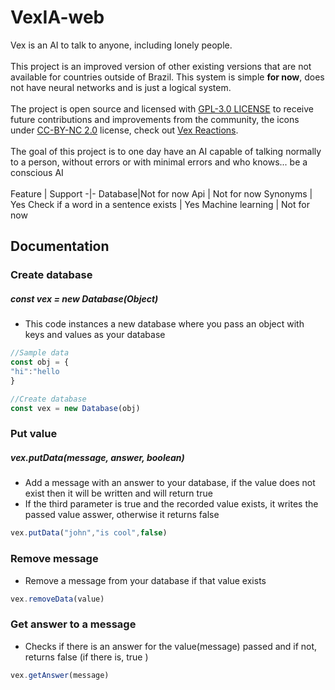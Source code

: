 # VexIA-web
Vex is an AI to talk to anyone, including lonely people.
<br>
<br>
This project is an improved version of other existing versions that are not available for countries outside of Brazil.   This system is simple **for now**, does not have neural networks and is just a logical system. <br>
<br>
The project is open source and licensed with [GPL-3.0 LICENSE](LICENSE) to receive future contributions and improvements from the community, the icons under [CC-BY-NC 2.0](https://creativecommons.org/licenses/by-nc/2.0/legalcode) license, check out [Vex Reactions](https://github.com/cookieukw/Vex-Reactions).
<br>
<br>
The goal of this project is to one day have an AI capable of talking normally to a person, without errors or with minimal errors and who knows... be a conscious AI
<br>
<br>
Feature  | Support
-|-
Database|Not for now 
Api | Not for now
Synonyms | Yes
Check if a word in a sentence exists | Yes
Machine learning | Not for now
## Documentation

### Create database

##### const vex = new Database(Object)

- This code instances a new database where you pass an object with keys and values as your database 

```js
//Sample data
const obj = {
"hi":"hello
}

//Create database
const vex = new Database(obj)
```
### Put value
##### vex.putData(message, answer, boolean)
- Add a message with an answer to your database, if the value does not exist then it will be written and will return true 
- If the third parameter is true and the recorded value exists, it writes the passed value asswer, otherwise it returns false 
```js
vex.putData("john","is cool",false)
```
### Remove message
- Remove a message from your database if that value exists 
 ```js
 vex.removeData(value)
 ```
### Get answer to a message

- Checks if there is an answer for the value(message) passed and if not, returns false (if there is, true ) 
```js
vex.getAnswer(message)
```
